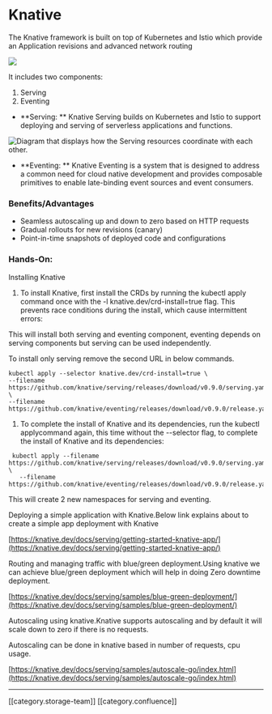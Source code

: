 # Knative

The Knative framework is built on top of Kubernetes and Istio which provide an Application revisions and advanced network routing

![](../../../../DevOpsFull/devops-kn-hw2/images/storage)

It includes two components:

1. Serving
2. Eventing

* \*\*Serving:  \*\* Knative Serving builds on Kubernetes and Istio to support deploying and serving of serverless applications and functions.&#x20;

![Diagram that displays how the Serving resources coordinate with each other.](../../../../DevOpsFull/devops-kn-hw2/images/storage)

* &#x20; \*\*Eventing: \*\*  Knative Eventing is a system that is designed to address a common need for cloud native development and provides composable primitives to enable late-binding event sources and event consumers.

&#x20;

### Benefits/Advantages

* Seamless autoscaling up and down to zero based on HTTP requests
* Gradual rollouts for new revisions (canary)
* Point-in-time snapshots of deployed code and configurations

### Hands-On:

Installing Knative

1. To install Knative, first install the CRDs by running the kubectl apply command once with the -l knative.dev/crd-install=true flag. This prevents race conditions during the install, which cause intermittent errors:

This will install both serving and eventing component, eventing depends on serving components but serving can be used independently.

To install only serving remove the second URL in below commands.

```
kubectl apply --selector knative.dev/crd-install=true \
--filename https://github.com/knative/serving/releases/download/v0.9.0/serving.yaml \
--filename https://github.com/knative/eventing/releases/download/v0.9.0/release.yaml

```

1. To complete the install of Knative and its dependencies, run the kubectl applycommand again, this time without the --selector flag, to complete the install of Knative and its dependencies:

```
 kubectl apply --filename https://github.com/knative/serving/releases/download/v0.9.0/serving.yaml \
   --filename https://github.com/knative/eventing/releases/download/v0.9.0/release.yaml
```

This will create 2 new namespaces for serving and eventing.

Deploying a simple application with Knative.Below link explains about to create a simple app deployment with Knative

[https://knative.dev/docs/serving/getting-started-knative-app/](https://knative.dev/docs/serving/getting-started-knative-app/)

Routing and managing traffic with blue/green deployment.Using knative we can achieve blue/green deployment which will help in doing Zero downtime deployment.

[https://knative.dev/docs/serving/samples/blue-green-deployment/](https://knative.dev/docs/serving/samples/blue-green-deployment/)

Autoscaling using knative.Knative supports autoscaling and by default it will scale down to zero if there is no requests.

Autoscaling can be done in knative based in number of requests, cpu usage.

[https://knative.dev/docs/serving/samples/autoscale-go/index.html](https://knative.dev/docs/serving/samples/autoscale-go/index.html)

***

\[\[category.storage-team]] \[\[category.confluence]]
